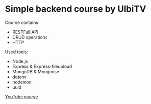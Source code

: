 # Simple backend course by UlbiTV

Course contains:
- RESTFull API
- CRUD operations
- HTTP

Used tools:
- Node.js
- Express & Express-fileupload
- MongoDB & Mongoose
- dotenv
- nodemon
- uuid

[YouTube course](https://www.youtube.com/watch?v=tKM44vPHU0U)